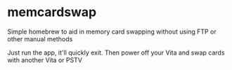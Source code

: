 # memcardswap

Simple homebrew to aid in memory card swapping without using FTP or other manual methods

Just run the app, it'll quickly exit. Then power off your Vita and swap cards with another Vita or PSTV

